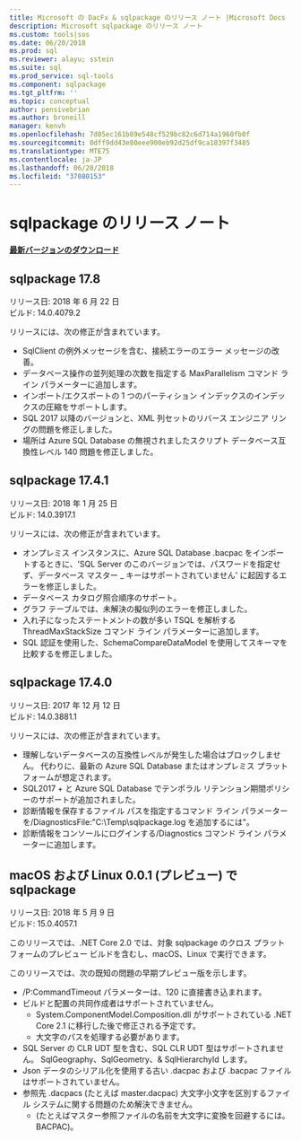 ```yaml
---
title: Microsoft の DacFx & sqlpackage のリリース ノート |Microsoft Docs
description: Microsoft sqlpackage のリリース ノート
ms.custom: tools|sos
ms.date: 06/20/2018
ms.prod: sql
ms.reviewer: alayu; sstein
ms.suite: sql
ms.prod_service: sql-tools
ms.component: sqlpackage
ms.tgt_pltfrm: ''
ms.topic: conceptual
author: pensivebrian
ms.author: broneill
manager: kenvh
ms.openlocfilehash: 7d05ec161b89e548cf529bc82c6d714a1960fb0f
ms.sourcegitcommit: 0dff9dd43e80eee900eb92d25df9ca18397f3485
ms.translationtype: MTE75
ms.contentlocale: ja-JP
ms.lasthandoff: 06/28/2018
ms.locfileid: "37080153"
---
```

# <a name="sqlpackage-release-notes"></a>sqlpackage のリリース ノート

**[最新バージョンのダウンロード](sqlpackage-download.md)**

## <a name="sqlpackage-178"></a>sqlpackage 17.8

リリース日: 2018 年 6 月 22 日  
ビルド: 14.0.4079.2  

リリースには、次の修正が含まれています。

- SqlClient の例外メッセージを含む、接続エラーのエラー メッセージの改善。
- データベース操作の並列処理の次数を指定する MaxParallelism コマンド ライン パラメーターに追加します。
- インポート/エクスポートの 1 つのパーティション インデックスのインデックスの圧縮をサポートします。
- SQL 2017 以降のバージョンと、XML 列セットのリバース エンジニア リングの問題を修正しました。
- 場所は Azure SQL Database の無視されましたスクリプト データベース互換性レベル 140 問題を修正しました。

## <a name="sqlpackage-1741"></a>sqlpackage 17.4.1

リリース日: 2018 年 1 月 25 日  
ビルド: 14.0.3917.1

リリースには、次の修正が含まれています。

- オンプレミス インスタンスに、Azure SQL Database .bacpac をインポートするときに、'SQL Server のこのバージョンでは、パスワードを指定せず、データベース マスター _ キーはサポートされていません' に起因するエラーを修正しました。
- データベース カタログ照合順序のサポート。
- グラフ テーブルでは、未解決の擬似列のエラーを修正しました。
- 入れ子になったステートメントの数が多い TSQL を解析する ThreadMaxStackSize コマンド ライン パラメーターに追加します。
- SQL 認証を使用した、SchemaCompareDataModel を使用してスキーマを比較するを修正しました。

## <a name="sqlpackage-1740"></a>sqlpackage 17.4.0

リリース日: 2017 年 12 月 12 日  
ビルド: 14.0.3881.1

リリースには、次の修正が含まれています。

- 理解しないデータベースの互換性レベルが発生した場合はブロックしません。 代わりに、最新の Azure SQL Database またはオンプレミス プラットフォームが想定されます。
- SQL2017 + と Azure SQL Database でテンポラル リテンション期間ポリシーのサポートが追加されました。
- 診断情報を保存するファイル パスを指定するコマンド ライン パラメーターを/DiagnosticsFile:"C:\Temp\sqlpackage.log を追加するには"。
- 診断情報をコンソールにログインする/Diagnostics コマンド ライン パラメーターに追加します。

## <a name="sqlpackage-on-macos-and-linux-001-preview"></a>macOS および Linux 0.0.1 (プレビュー) で sqlpackage

リリース日: 2018 年 5 月 9 日  
ビルド: 15.0.4057.1

このリリースでは、.NET Core 2.0 では、対象 sqlpackage のクロス プラットフォームのプレビュー ビルドを含むし、macOS、Linux で実行できます。 

このリリースでは、次の既知の問題の早期プレビュー版を示します。

- /P:CommandTimeout パラメーターは、120 に直接書き込まれます。
- ビルドと配置の共同作成者はサポートされていません。
  - System.ComponentModel.Composition.dll がサポートされている .NET Core 2.1 に移行した後で修正される予定です。
  - 大文字のパスを処理する必要があります。
- SQL Server の CLR UDT 型を含む、SQL CLR UDT 型はサポートされません。 SqlGeography、SqlGeometry、& SqlHierarchyId します。
- Json データのシリアル化を使用する古い .dacpac および .bacpac ファイルはサポートされていません。
- 参照先 .dacpacs (たとえば master.dacpac) 大文字小文字を区別するファイル システムに関する問題のため解決できません。
  - (たとえばマスター参照ファイルの名前を大文字に変換を回避するには。BACPAC)。
